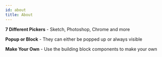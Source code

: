 ```yaml
---
id: about
title: About
---
```


**7 Different Pickers** - Sketch, Photoshop, Chrome and more

**Popup or Block** - They can either be popped up or always visible

**Make Your Own** - Use the building block components to make your own
